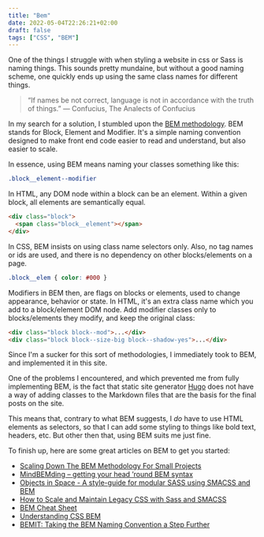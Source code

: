 ```yaml
---
title: "Bem"
date: 2022-05-04T22:26:21+02:00
draft: false
tags: ["CSS", "BEM"]
---
```


One of the things I struggle with when styling a website in css or Sass is naming things. This sounds pretty mundaine, but without a good naming scheme, one quickly ends up using the same class names for different things.

> “If names be not correct, language is not in accordance with the truth of things.”
> ― Confucius, The Analects of Confucius

In my search for a solution, I stumbled upon the [BEM methodology](https://getbem.com). BEM stands for Block, Element and Modifier. It's a simple naming convention designed to make front end code easier to read and understand, but also easier to scale.

In essence, using BEM means naming your classes something like this:

```scss
.block__element--modifier
```

In HTML, any DOM node within a block can be an element. Within a given block, all elements are semantically equal.

```html
<div class="block">
  <span class="block__element"></span>
</div>
```

In CSS, BEM insists on using class name selectors only. Also, no tag names or ids are used, and there is no dependency on other blocks/elements on a page.

```scss
.block__elem { color: #000 }
```

Modifiers in BEM then, are flags on blocks or elements, used to change appearance, behavior or state. In HTML, it's an extra class name which you add to a block/element DOM node. Add modifier classes only to blocks/elements they modify, and keep the original class:

```html
<div class="block block--mod">...</div>
<div class="block block--size-big block--shadow-yes">...</div>
```

Since I'm a sucker for this sort of methodologies, I immediately took to BEM, and implemented it in this site.

One of the problems I encountered, and which prevented me from fully implementing BEM, is the fact that static site generator [Hugo](https://gohugo.io) does not have a way of adding classes to the Markdown files that are the basis for the final posts on the site.

This means that, contrary to what BEM suggests, I _do_ have to use HTML elements as selectors, so that I can add some styling to things like bold text, headers, etc. But other then that, using BEM suits me just fine.

To finish up, here are some great articles on BEM to get you started:

- [Scaling Down The BEM Methodology For Small Projects](https://www.smashingmagazine.com/2014/07/bem-methodology-for-small-projects/)
- [MindBEMding – getting your head ’round BEM syntax](https://csswizardry.com/2013/01/mindbemding-getting-your-head-round-bem-syntax/)
- [Objects in Space - A style-guide for modular SASS using SMACSS and BEM](https://medium.com/objects-in-space/objects-in-space-f6f404727)
- [How to Scale and Maintain Legacy CSS with Sass and SMACSS](https://webuild.envato.com/blog/how-to-scale-and-maintain-legacy-css-with-sass-and-smacss/)
- [BEM Cheat Sheet](https://9elements.com/bem-cheat-sheet/)
- [Understanding CSS BEM](https://codeburst.io/understanding-css-bem-naming-convention-a8cca116d252)
- [BEMIT: Taking the BEM Naming Convention a Step Further](https://csswizardry.com/2015/08/bemit-taking-the-bem-naming-convention-a-step-further/)
